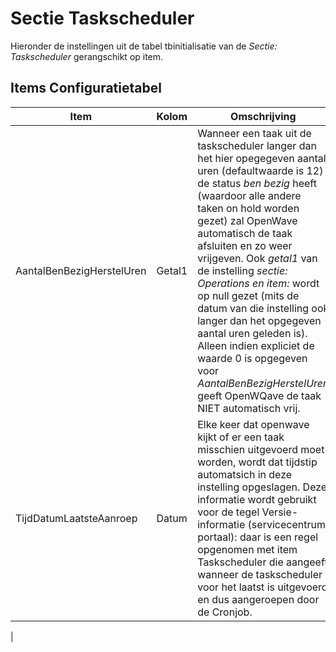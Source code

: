 # Sectie Taskscheduler

Hieronder de instellingen uit de tabel tbinitialisatie van de *Sectie: Taskscheduler* gerangschikt op item.

## Items Configuratietabel

| Item | Kolom | Omschrijving |
|---|---|---|
|AantalBenBezigHerstelUren| Getal1 |Wanneer een taak uit de taskscheduler langer dan het hier opegegeven aantal uren (defaultwaarde is 12) de status  *ben bezig* heeft (waardoor alle andere taken on hold worden gezet) zal OpenWave automatisch de taak afsluiten en zo weer vrijgeven. Ook *getal1* van de instelling *sectie: Operations en item: <de naam van de taak>* wordt op null gezet (mits de datum van die instelling ook langer dan het opgegeven aantal uren geleden is). Alleen indien expliciet de waarde 0 is opgegeven voor *AantalBenBezigHerstelUren* geeft OpenWQave de taak NIET automatisch vrij.|
| TijdDatumLaatsteAanroep | Datum |Elke keer dat openwave kijkt of er een taak misschien uitgevoerd moet worden, wordt dat tijdstip automatsich in deze instelling opgeslagen. Deze informatie wordt gebruikt voor de tegel Versie-informatie (servicecentrum portaal): daar is een regel opgenomen met item Taskscheduler die aangeeft wanneer de taskscheduler voor het laatst is uitgevoerd en dus aangeroepen door de Cronjob.|

 |
